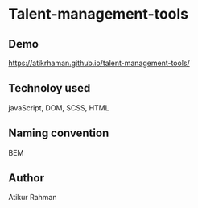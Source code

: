 # Talent-management-tools


## Demo
https://atikrhaman.github.io/talent-management-tools/


## Technoloy used
javaScript, DOM, SCSS, HTML

## Naming convention
BEM

## Author
Atikur Rahman


